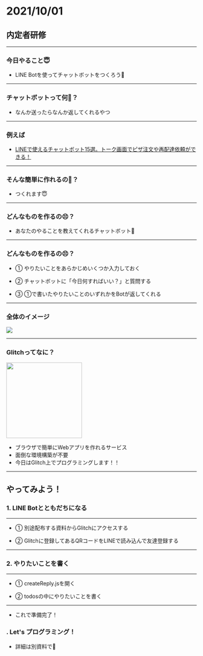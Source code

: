 # 2021/10/01
## 内定者研修

---

### 今日やること😇

- LINE Botを使ってチャットボットをつくろう💪

---

### チャットボットって何🤔？

- なんか送ったらなんか返してくれるやつ

----

### 例えば

- [LINEで使えるチャットボット15選。トーク画面でピザ注文や再配達依頼ができる！](https://mag.app-liv.jp/archive/64844)

---

### そんな簡単に作れるの🥺？

- つくれます😇

---

### どんなものを作るの😣？

- あなたのやることを教えてくれるチャットボット🤗

---

### どんなものを作るの😣？

- ① やりたいことをあらかじめいくつか入力しておく

- ② チャットボットに「今日何すればいい？」と質問する

- ③ ①で書いたやりたいことのいずれかをBotが返してくれる

---

### 全体のイメージ

<img src="https://s3.us-west-2.amazonaws.com/secure.notion-static.com/62efad50-f5af-4497-9e06-c539c888cb92/20200928_line_bot.png?X-Amz-Algorithm=AWS4-HMAC-SHA256&X-Amz-Credential=AKIAT73L2G45O3KS52Y5%2F20200930%2Fus-west-2%2Fs3%2Faws4_request&X-Amz-Date=20200930T062536Z&X-Amz-Expires=86400&X-Amz-Signature=48e3b659e9e4820b149eba658282f75a0fc673744448cef5955e1a5a13c79c1c&X-Amz-SignedHeaders=host&response-content-disposition=filename%20%3D%2220200928_line_bot.png%22" style="max-width: 100%;">

---

### Glitchってなに？

<img src="https://s3.us-west-2.amazonaws.com/secure.notion-static.com/18ed1669-bc7a-4763-bdca-9312c2e97714/Untitled.png?X-Amz-Algorithm=AWS4-HMAC-SHA256&X-Amz-Credential=AKIAT73L2G45O3KS52Y5%2F20200930%2Fus-west-2%2Fs3%2Faws4_request&X-Amz-Date=20200930T062637Z&X-Amz-Expires=86400&X-Amz-Signature=b14de76ebd0611f4612c5b1892b2161f6ee942005459f08a547e0bc8f9a83269&X-Amz-SignedHeaders=host&response-content-disposition=filename%20%3D%22Untitled.png%22" style="width: 200px;">

- ブラウザで簡単にWebアプリを作れるサービス
- 面倒な環境構築が不要
- 今日はGlitch上でプログラミングします！！

---

## やってみよう！

### 1. LINE Botとともだちになる

----

- ① 別途配布する資料からGlitchにアクセスする

- ② Glitchに登録してあるQRコードをLINEで読み込んで友達登録する

---

### 2. やりたいことを書く

----

- ① createReply.jsを開く

- ② todosの中にやりたいことを書く

----

- これで準備完了！

### . Let's プログラミング！
- 詳細は別資料で👋
